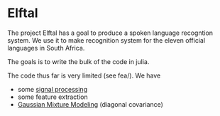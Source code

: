Elftal
======

The project Elftal has a goal to produce a spoken language recogntion system.  We use it to make recognition system for the eleven official languages in South Africa. 

The goals is to write the bulk of the code in julia. 

The code thus far is very limited (see fea/).  We have
 - some [signal processing](https://github.com/davidavdav/SignalProcessing)
 - some feature extraction
 - [Gaussian Mixture Modeling](gmm/) (diagonal covariance)
